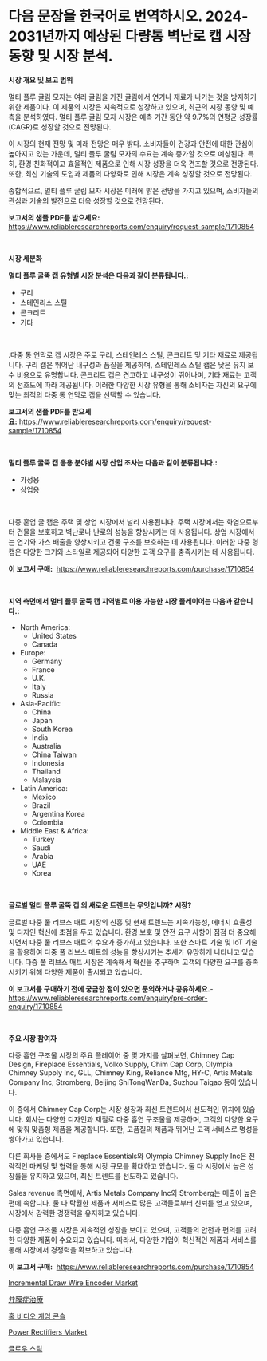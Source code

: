 <p><h1>다음 문장을 한국어로 번역하시오. 2024-2031년까지 예상된 다량통 벽난로 캡 시장 동향 및 시장 분석.</h1></p><p><strong>시장 개요 및 보고 범위</strong></p>
<p><p>멀티 플루 굴림 모자는 여러 굴림을 가진 굴림에서 연기나 재료가 나가는 것을 방지하기 위한 제품이다. 이 제품의 시장은 지속적으로 성장하고 있으며, 최근의 시장 동향 및 예측을 분석하였다. 멀티 플루 굴림 모자 시장은 예측 기간 동안 약 9.7%의 연평균 성장률(CAGR)로 성장할 것으로 전망된다.</p><p>이 시장의 현재 전망 및 미래 전망은 매우 밝다. 소비자들이 건강과 안전에 대한 관심이 높아지고 있는 가운데, 멀티 플루 굴림 모자의 수요는 계속 증가할 것으로 예상된다. 특히, 환경 친화적이고 효율적인 제품으로 인해 시장 성장을 더욱 견조할 것으로 전망된다. 또한, 최신 기술의 도입과 제품의 다양화로 인해 시장은 계속 성장할 것으로 전망된다.</p><p>종합적으로, 멀티 플루 굴림 모자 시장은 미래에 밝은 전망을 가지고 있으며, 소비자들의 관심과 기술의 발전으로 더욱 성장할 것으로 전망된다.</p></p>
<p><strong>보고서의 샘플 PDF를 받으세요:</strong> <a href="https://www.reliableresearchreports.com/enquiry/request-sample/1710854">https://www.reliableresearchreports.com/enquiry/request-sample/1710854</a></p>
<p>&nbsp;</p>
<p><strong>시장 세분화</strong></p>
<p><strong>멀티 플루 굴뚝 캡 유형별 시장 분석은 다음과 같이 분류됩니다.:</strong></p>
<p><ul><li>구리</li><li>스테인리스 스틸</li><li>콘크리트</li><li>기타</li></ul></p>
<p>&nbsp;</p>
<p><p>.다중 통 연막로 켑 시장은 주로 구리, 스테인레스 스틸, 콘크리트 및 기타 재료로 제공됩니다. 구리 캡은 뛰어난 내구성과 품질을 제공하며, 스테인레스 스틸 캡은 낮은 유지 보수 비용으로 유명합니다. 콘크리트 캡은 견고하고 내구성이 뛰어나며, 기타 재료는 고객의 선호도에 따라 제공됩니다. 이러한 다양한 시장 유형을 통해 소비자는 자신의 요구에 맞는 최적의 다중 통 연막로 캡을 선택할 수 있습니다.</p></p>
<p><strong>보고서의 샘플 PDF를 받으세요:</strong>&nbsp;<a href="https://www.reliableresearchreports.com/enquiry/request-sample/1710854">https://www.reliableresearchreports.com/enquiry/request-sample/1710854</a></p>
<p>&nbsp;</p>
<p><strong> 멀티 플루 굴뚝 캡 응용 분야별 시장 산업 조사는 다음과 같이 분류됩니다.:</strong></p>
<p><ul><li>가정용</li><li>상업용</li></ul></p>
<p>&nbsp;</p>
<p><p>다중 혼업 굴 캡은 주택 및 상업 시장에서 널리 사용됩니다. 주택 시장에서는 화염으로부터 건물을 보호하고 벽난로나 난로의 성능을 향상시키는 데 사용됩니다. 상업 시장에서는 연기와 가스 배출을 향상시키고 건물 구조를 보호하는 데 사용됩니다. 이러한 다중 형 캡은 다양한 크기와 스타일로 제공되어 다양한 고객 요구를 충족시키는 데 사용됩니다.</p></p>
<p><strong>이 보고서 구매:</strong>&nbsp; <a href="https://www.reliableresearchreports.com/purchase/1710854">https://www.reliableresearchreports.com/purchase/1710854</a></p>
<p>&nbsp;</p>
<p><strong>지역 측면에서 멀티 플루 굴뚝 캡 지역별로 이용 가능한 시장 플레이어는 다음과 같습니다.:</strong></p>
<p><ul>
    <li>
        North America:
        <ul>
            <li>United States</li>
            <li>Canada</li>
        </ul>
    </li>
    <li>
        Europe:
        <ul>
            <li>Germany</li>
            <li>France</li>
            <li>U.K.</li>
            <li>Italy</li>
            <li>Russia</li>
        </ul>
    </li>
    <li>
        Asia-Pacific:
        <ul>
            <li>China</li>
            <li>Japan</li>
            <li>South Korea</li>
            <li>India</li>
            <li>Australia</li>
            <li>China Taiwan</li>
            <li>Indonesia</li>
            <li>Thailand</li>
            <li>Malaysia</li>
        </ul>
    </li>
    <li>
        Latin America:
        <ul>
            <li>Mexico</li>
            <li>Brazil</li>
            <li>Argentina Korea</li>
            <li>Colombia</li>
        </ul>
    </li>
    <li>
        Middle East & Africa:
        <ul>
            <li>Turkey</li>
            <li>Saudi</li>
            <li>Arabia</li>
            <li>UAE</li>
            <li>Korea</li>
        </ul>
    </li>
    </ul></p>
<p>&nbsp;</p>
<p><strong>글로벌 멀티 플루 굴뚝 캡 의 새로운 트렌드는 무엇입니까? 시장?</strong></p>
<p><p>글로벌 다중 풀 리브스 매트 시장의 신흥 및 현재 트렌드는 지속가능성, 에너지 효율성 및 디자인 혁신에 초점을 두고 있습니다. 환경 보호 및 안전 요구 사항이 점점 더 중요해지면서 다중 풀 리브스 매트의 수요가 증가하고 있습니다. 또한 스마트 기술 및 IoT 기술을 활용하여 다중 풀 리브스 매트의 성능을 향상시키는 추세가 유망하게 나타나고 있습니다. 다중 풀 리브스 매트 시장은 계속해서 혁신을 추구하며 고객의 다양한 요구를 충족시키기 위해 다양한 제품이 출시되고 있습니다.</p></p>
<p><strong>이 보고서를 구매하기 전에 궁금한 점이 있으면 문의하거나 공유하세요.</strong>- <a href="https://www.reliableresearchreports.com/enquiry/pre-order-enquiry/1710854">https://www.reliableresearchreports.com/enquiry/pre-order-enquiry/1710854</a></p>
<p>&nbsp;</p>
<p><strong>주요 시장 참여자</strong></p>
<p><p>다중 흡연 구조물 시장의 주요 플레이어 중 몇 가지를 살펴보면, Chimney Cap Design, Fireplace Essentials, Volko Supply, Chim Cap Corp, Olympia Chimney Supply Inc, GLL, Chimney King, Reliance Mfg, HY-C, Artis Metals Company Inc, Stromberg, Beijing ShiTongWanDa, Suzhou Taigao 등이 있습니다. </p><p>이 중에서 Chimney Cap Corp는 시장 성장과 최신 트렌드에서 선도적인 위치에 있습니다. 회사는 다양한 디자인과 재질로 다중 흡연 구조물을 제공하며, 고객의 다양한 요구에 맞춰 맞춤형 제품을 제공합니다. 또한, 고품질의 제품과 뛰어난 고객 서비스로 명성을 쌓아가고 있습니다. </p><p>다른 회사들 중에서도 Fireplace Essentials와 Olympia Chimney Supply Inc은 전략적인 마케팅 및 협력을 통해 시장 규모를 확대하고 있습니다. 둘 다 시장에서 높은 성장률을 유지하고 있으며, 최신 트렌드를 선도하고 있습니다. </p><p>Sales revenue 측면에서, Artis Metals Company Inc와 Stromberg는 매출이 높은 편에 속합니다. 둘 다 탁월한 제품과 서비스로 많은 고객들로부터 신뢰를 얻고 있으며, 시장에서 강력한 경쟁력을 유지하고 있습니다.</p><p>다중 흡연 구조물 시장은 지속적인 성장을 보이고 있으며, 고객들의 안전과 편의를 고려한 다양한 제품이 수요되고 있습니다. 따라서, 다양한 기업이 혁신적인 제품과 서비스를 통해 시장에서 경쟁력을 확보하고 있습니다.</p></p>
<p><strong>이 보고서 구매:</strong>&nbsp;&nbsp;<a href="https://www.reliableresearchreports.com/purchase/1710854">https://www.reliableresearchreports.com/purchase/1710854</a></p>
<p><p><a href="https://issuu.com/reportprime-2/docs/incremental-draw-wire-encoder-market-size-2030.ppt">Incremental Draw Wire Encoder Market</a></p><p><a href="https://medium.com/@treverschaefer1/%E5%BC%81%E8%86%9C%E6%80%A7%E5%BF%83%E8%87%93%E7%97%85%E6%B2%BB%E7%99%82%E5%B8%82%E5%A0%B4%E5%88%86%E6%9E%90-%E3%81%9D%E3%81%AEcagr-%E5%B8%82%E5%A0%B4%E3%82%BB%E3%82%B0%E3%83%A1%E3%83%B3%E3%83%86%E3%83%BC%E3%82%B7%E3%83%A7%E3%83%B3-%E3%81%8A%E3%82%88%E3%81%B3%E4%B8%96%E7%95%8C%E7%9A%84%E7%94%A3%E6%A5%AD%E6%A6%82%E8%A6%81-b58c7e35bac6">弁膜症治療</a></p><p><a href="https://github.com/lzrvbyqzftro57/Market-Research-Report-List-1/blob/main/1451614186360.md">홈 비디오 게임 콘솔</a></p><p><a href="https://issuu.com/reportprime-2/docs/power-rectifiers-market-size-2030.pptx">Power Rectifiers Market</a></p><p><a href="https://medium.com/@grozeliatrueheartb2i231y9/%EA%B8%80%EB%A1%9C-%EC%8A%A4%ED%8B%B1-%EC%8B%9C%EC%9E%A5-%EB%8F%99%ED%96%A5%EA%B3%BC-%EC%8B%9C%EC%9E%A5-%EB%B6%84%EC%84%9D%EC%9D%80-2024%EB%85%84%EB%B6%80%ED%84%B0-2031%EB%85%84%EA%B9%8C%EC%A7%80-%EC%98%88%EC%B8%A1%EB%90%A9%EB%8B%88%EB%8B%A4-a2b3632279c0">글로우 스틱</a></p></p>
